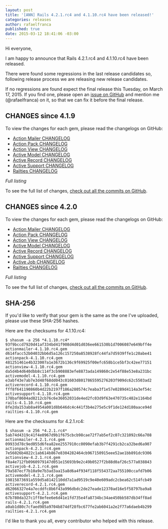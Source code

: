 ```yaml
---
layout: post
title: '[ANN] Rails 4.2.1.rc4 and 4.1.10.rc4 have been released!'
categories: releases
author: rafaelfranca
published: true
date: 2015-03-12 18:41:06 -03:00
---
```


Hi everyone,

I am happy to announce that Rails 4.2.1.rc4 and 4.1.10.rc4 have been released.

There were found some regressions in the last release candidates so, following release process we are
releasing new release candidates.

If no regressions are found expect the final release this Tuesday, on March 17, 2015.
If you find one, please open an [issue on GitHub](https://github.com/rails/rails/issues/new)
and mention me (@rafaelfranca) on it, so that we can fix it before the final release.

## CHANGES since 4.1.9

To view the changes for each gem, please read the changelogs on GitHub:

* [Action Mailer CHANGELOG](https://github.com/rails/rails/blob/v4.1.10.rc4/actionmailer/CHANGELOG.md)
* [Action Pack CHANGELOG](https://github.com/rails/rails/blob/v4.1.10.rc4/actionpack/CHANGELOG.md)
* [Action View CHANGELOG](https://github.com/rails/rails/blob/v4.1.10.rc4/actionview/CHANGELOG.md)
* [Active Model CHANGELOG](https://github.com/rails/rails/blob/v4.1.10.rc4/activemodel/CHANGELOG.md)
* [Active Record CHANGELOG](https://github.com/rails/rails/blob/v4.1.10.rc4/activerecord/CHANGELOG.md)
* [Active Support CHANGELOG](https://github.com/rails/rails/blob/v4.1.10.rc4/activesupport/CHANGELOG.md)
* [Railties CHANGELOG](https://github.com/rails/rails/blob/v4.1.10.rc4/railties/CHANGELOG.md)

*Full listing*

To see the full list of changes, [check out all the commits on
GitHub](https://github.com/rails/rails/compare/v4.1.9...v4.1.10.rc4).

## CHANGES since 4.2.0

To view the changes for each gem, please read the changelogs on GitHub:

* [Action Mailer CHANGELOG](https://github.com/rails/rails/blob/v4.2.1.rc4/actionmailer/CHANGELOG.md)
* [Action Pack CHANGELOG](https://github.com/rails/rails/blob/v4.2.1.rc4/actionpack/CHANGELOG.md)
* [Action View CHANGELOG](https://github.com/rails/rails/blob/v4.2.1.rc4/actionview/CHANGELOG.md)
* [Active Model CHANGELOG](https://github.com/rails/rails/blob/v4.2.1.rc4/activemodel/CHANGELOG.md)
* [Active Record CHANGELOG](https://github.com/rails/rails/blob/v4.2.1.rc4/activerecord/CHANGELOG.md)
* [Active Support CHANGELOG](https://github.com/rails/rails/blob/v4.2.1.rc4/activesupport/CHANGELOG.md)
* [Active Job CHANGELOG](https://github.com/rails/rails/blob/v4.2.1.rc4/activejob/CHANGELOG.md)
* [Railties CHANGELOG](https://github.com/rails/rails/blob/v4.2.1.rc4/railties/CHANGELOG.md)

*Full listing*

To see the full list of changes, [check out all the commits on
GitHub](https://github.com/rails/rails/compare/v4.2.0...v4.2.1.rc4).

## SHA-256

If you'd like to verify that your gem is the same as the one I've uploaded,
please use these SHA-256 hashes.

Here are the checksums for 4.1.10.rc4:

```
$ shasum -a 256 *4.1.10.rc4*
93f9bccd7920d41af334bd41f908d4d01d036ee661530b1d7006087e649bff4e  actionmailer-4.1.10.rc4.gem
d614facc52b04032bb6d5a126c157250a8538928fc44fa7d5939ffe1c20abe41  actionpack-4.1.10.rc4.gem
481251461e4b323007a1e3672b136c9f69925f00efc658b1ce5bf3c42ee77151  actionview-4.1.10.rc4.gem
da5d4b4d640dbb8c114f3cb908883efe8873ada149860c2e54f88e53e8a231bc  activemodel-4.1.10.rc4.gem
e3abf43e7ab7e3d48f68dd043c01603d8017865595276203f909dc62c5503ad2  activerecord-4.1.10.rc4.gem
fff8f641190860b4d22b2197f186a280574c7eaba3f1e57e0289d4114a3ef54c  activesupport-4.1.10.rc4.gem
178baf8604ad8212cb76c6e36052031de4ed2fc03d9f63e470735c482e1164bd  rails-4.1.10.rc4.gem
8fe2da153ab8a4954a001d8b646dc4c441f3b4e275e5c9f1de124d180aace94d  railties-4.1.10.rc4.gem
```

Here are the checksums for 4.2.1.rc4:

```
$ shasum -a 256 *4.2.1.rc4*
5ab74d4319c41f4e0967d9b1f675cbcb98cae72f7ab5ef2c07c321092c66a708  actionmailer-4.2.1.rc4.gem
09933d78c9ed055d6fea82ee2557910cc0090efab3b7f4291cb2ca32bed6a907  actionpack-4.2.1.rc4.gem
7e56026b4822c1ab614b867e8304282464cb967150915eee52ae1bb891dc9306  actionview-4.2.1.rc4.gem
f8a4e712fb0960979147d051e15693b9e2c49b0527f2b88d0af26c577a038843  activejob-4.2.1.rc4.gem
79a587ecf7b10a9e7b3ad3aa15a8d6a4f934f118f554372aa755100ccafd7b06  activemodel-4.2.1.rc4.gem
19815873691a559d5a8142110dd7a1ad9519c9e40e609adc2cbea62c514fcb49  activerecord-4.2.1.rc4.gem
d62066327e4a7ecddfc8b6f43a996dbdc2de27eade12370ad16e5f58797ba9a8  activesupport-4.2.1.rc4.gem
67b780da327c1ff8efee6e6d41e1fd735e4fa8734bc34ae450bb587db34ff8ad  rails-4.2.1.rc4.gem
a0ab1d80c7cfaed985a9704b874df28fbc677fe2ab6041a2e2f77a6daeb4b299  railties-4.2.1.rc4.gem
```

I'd like to thank you all, every contributor who helped with this release.
